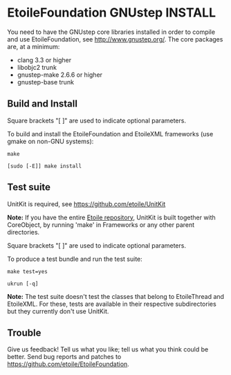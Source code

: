 EtoileFoundation GNUstep INSTALL
================================

You need to have the GNUstep core libraries installed in order to compile and 
use EtoileFoundation, see <http://www.gnustep.org/>. The core packages are, at a 
minimum:

  - clang 3.3 or higher
  - libobjc2 trunk
  - gnustep-make 2.6.6 or higher
  - gnustep-base trunk


Build and Install
-----------------

Square brackets "[ ]" are used to indicate optional parameters.

To build and install the EtoileFoundation and EtoileXML frameworks (use gmake 
on non-GNU systems):

	make
	
	[sudo [-E]] make install


Test suite
---------- 

UnitKit is required, see <https://github.com/etoile/UnitKit>

**Note:** If you have the entire [Etoile repository](https://github.com/etoile/Etoile), 
UnitKit is built together with CoreObject, by running 'make' in Frameworks or 
any other parent directories.

Square brackets "[ ]" are used to indicate optional parameters.

To produce a test bundle and run the test suite:

	make test=yes 
	
	ukrun [-q]

**Note:** The test suite doesn't test the classes that belong to EtoileThread 
and EtoileXML. For these, tests are available in their respective 
subdirectories but they currently don't use UnitKit.


Trouble
-------

Give us feedback! Tell us what you like; tell us what you think could be better. 
Send bug reports and patches to <https://github.com/etoile/EtoileFoundation>.
